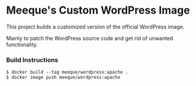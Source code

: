 # Meeque's Custom WordPress Image

This project builds a customized version of the official WordPress image.

Mainly to patch the WordPress source code and get rid of unwanted functionality.

### Build Instructions

```
$ docker build --tag meeque/wordpress:apache .
$ docker image push meeque/wordpress:apache

```
